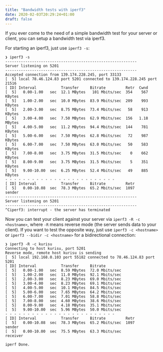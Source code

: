 ```yaml
---
title: "Bandwidth tests with iperf3"
date: 2020-02-03T20:29:24+01:00
draft: false
---
```


If you ever come to the need of a simple bandwidth test for your server or client, you can setup a bandwidth test via iperf3.

For starting an iperf3, just use `iperf3 -s`:
```
❯ iperf3 -s
-----------------------------------------------------------
Server listening on 5201
-----------------------------------------------------------
Accepted connection from 139.174.228.245, port 33133
[  5] local 78.46.124.83 port 5201 connected to 139.174.228.245 port 21516
[ ID] Interval           Transfer     Bitrate         Retr  Cwnd
[  5]   0.00-1.00   sec  12.1 MBytes   101 Mbits/sec  354    567 KBytes
[  5]   1.00-2.00   sec  10.0 MBytes  83.9 Mbits/sec  209    993 KBytes
[  5]   2.00-3.00   sec  8.75 MBytes  73.4 Mbits/sec   58    913 KBytes
[  5]   3.00-4.00   sec  7.50 MBytes  62.9 Mbits/sec  156   1.18 MBytes
[  5]   4.00-5.00   sec  11.2 MBytes  94.4 Mbits/sec  144    781 KBytes
[  5]   5.00-6.00   sec  7.50 MBytes  62.8 Mbits/sec   72    987 KBytes
[  5]   6.00-7.00   sec  7.50 MBytes  63.0 Mbits/sec   50    583 KBytes
[  5]   7.00-8.00   sec  3.75 MBytes  31.5 Mbits/sec    0    662 KBytes
[  5]   8.00-9.00   sec  3.75 MBytes  31.5 Mbits/sec    5    351 KBytes
[  5]   9.00-10.00  sec  6.25 MBytes  52.4 Mbits/sec   49    885 KBytes
- - - - - - - - - - - - - - - - - - - - - - - - -
[ ID] Interval           Transfer     Bitrate         Retr
[  5]   0.00-10.08  sec  78.3 MBytes  65.2 Mbits/sec  1097             sender
-----------------------------------------------------------
Server listening on 5201
-----------------------------------------------------------
^Ciperf3: interrupt - the server has terminated
```

Now you can test your client against your server via `iperf3 -R -c <hostname>`,
where `-R` means reverse mode (the server sends data to your client). If you
want to test the opposite way, just use `iperf3 -c <hostname>` or `iperf3
--bidir -c <hostname>` for a bidirectional connection:
```
❯ iperf3 -R -c kurisu
Connecting to host kurisu, port 5201
Reverse mode, remote host kurisu is sending
[  5] local 192.168.0.103 port 55182 connected to 78.46.124.83 port 5201
[ ID] Interval           Transfer     Bitrate
[  5]   0.00-1.00   sec  8.59 MBytes  72.0 Mbits/sec
[  5]   1.00-2.00   sec  11.0 MBytes  92.1 Mbits/sec
[  5]   2.00-3.00   sec  8.23 MBytes  69.0 Mbits/sec
[  5]   3.00-4.00   sec  8.23 MBytes  69.1 Mbits/sec
[  5]   4.00-5.00   sec  10.1 MBytes  84.5 Mbits/sec
[  5]   5.00-6.00   sec  7.65 MBytes  64.2 Mbits/sec
[  5]   6.00-7.00   sec  7.01 MBytes  58.8 Mbits/sec
[  5]   7.00-8.00   sec  4.60 MBytes  38.6 Mbits/sec
[  5]   8.00-9.00   sec  4.18 MBytes  35.1 Mbits/sec
[  5]   9.00-10.00  sec  5.96 MBytes  50.0 Mbits/sec
- - - - - - - - - - - - - - - - - - - - - - - - -
[ ID] Interval           Transfer     Bitrate         Retr
[  5]   0.00-10.08  sec  78.3 MBytes  65.2 Mbits/sec  1097             sender
[  5]   0.00-10.00  sec  75.5 MBytes  63.3 Mbits/sec                  receiver

iperf Done.
```
